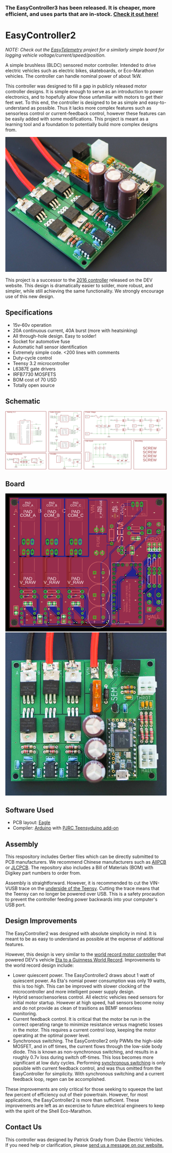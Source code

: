 ### The EasyController3 has been released. It is cheaper, more efficient, and uses parts that are in-stock. [Check it out here!](https://github.com/pgrady3/EasyController3)

# EasyController2

*NOTE: Check out the [EasyTelemetry](https://github.com/pgrady3/EasyTelemetry) project for a similarly simple board for logging vehicle voltage/current/speed/position.*

A simple brushless (BLDC) sensored motor controller. Intended to drive electric vehicles such as electric bikes, skateboards, or Eco-Marathon vehicles. The controller can handle nominal power of about 1kW.

This controller was designed to fill a gap in publicly released motor controller designs. It is simple enough to serve as an introduction to power electronics, and to hopefully allow those unfamiliar with motors to get their feet wet. To this end, the controller is designed to be as simple and easy-to-understand as possible. Thus it lacks more complex features such as sensorless control or current-feedback control, however these features can be easily added with some modifications. This project is meant as a learning tool and a foundation to potentially build more complex designs from.

![Assembled Controller](/docs/side.jpg)

This project is a successor to the [2016 controller](http://www.duke-ev.org/blog/2016/11/27/the-2016-motor-controller) released on the DEV website. This design is dramatically easier to solder, more robust, and simpler, while still achieving the same functionality. We strongly encourage use of this new design.

## Specifications
* 15v-60v operation
* 20A continuous current, 40A burst (more with heatsinking)
* All through-hole design. Easy to solder!
* Socket for automotive fuse
* Automatic hall sensor identification
* Extremely simple code. <200 lines with comments
* Duty-cycle control
* Teensy 3.2 microcontroller
* L6387E gate drivers
* IRFB7730 MOSFETS
* BOM cost of 70 USD
* Totally open source

## Schematic

![Schematic](/docs/schematic.png)

## Board

![Board](/docs/board.png) ![Board](/docs/top.jpg)

## Software Used

* PCB layout: [Eagle](https://www.autodesk.com/products/eagle/free-download)
* Compiler: [Arduino](https://www.arduino.cc/) with [PJRC Teensyduino add-on](https://www.pjrc.com/teensy/td_download.html)

## Assembly

This respository includes Gerber files which can be directly submitted to PCB manufacturers. We recommend Chinese manufacturers such as [AllPCB](https://www.allpcb.com/) or [JLCPCB](https://jlcpcb.com/). The repository also includes a Bill of Materials (BOM) with Digikey part numbers to order from.

Assembly is straightforward. However, it is recommended to cut the VIN-VUSB trace on the [underside of the Teensy](https://www.pjrc.com/teensy/card7b_rev1.pdf). Cutting the trace means that the Teensy can no longer be powered over USB. This is a safety procaution to prevent the controller feeding power backwards into your computer's USB port. 

## Design Improvements

The EasyController2 was designed with absolute simplicity in mind. It is meant to be as easy to understand as possible at the expense of additional features.

However, this design is very similar to the [world record motor controller](https://github.com/DukeElectricVehicles/dev-eagle/tree/master/Controller2019_Guinness) that powered DEV's vehicle [Eta to a Guinness World Record](https://pratt.duke.edu/about/news/duke-student-team-wins-second-guinness-world-record-vehicle-efficiency). Improvements to the world record design include:

* Lower quiescent power. The EasyController2 draws about 1 watt of quiescent power. As Eta's nomial power consumption was only 19 watts, this is too high. This can be improved with slower clocking of the microcontroller and more intelligent power supply design.
* Hybrid sensor/sensorless control. All electric vehicles need sensors for initial motor startup. However at high speed, hall sensors become noisy and do not provide as clean of trasitions as BEMF sensorless monitoring.
* Current feedback control. It is critical that the motor be run in the correct operating range to minimize resistance versus magnetic losses in the motor. This requires a current control loop, keeping the motor operating at the optimal power level.
* Synchronous switching. The EasyController2 only PWMs the high-side MOSFET, and in off times, the current flows through the low-side body diode. This is known as non-synchronous switching, and results in a roughly 0.7v loss during switch off-times. This loss becomes more significant at low duty cycles. Performing [synchronous switching](https://www.digikey.com/en/articles/techzone/2015/sep/what-you-need-to-know-about-synchronous-voltage-regulation) is only possible with current feedback control, and was thus omitted from the EasyController for simplicity. With synchronous switching and a current feedback loop, regen can be accomplished.

These improvements are only critical for those seeking to squeeze the last few percent of efficiency out of their powertrain. However, for most applications, the EasyController2 is more than sufficient. These improvements are left as an excercise to future electrical engineers to keep with the spirit of the Shell Eco-Marathon.

## Contact Us

This controller was designed by Patrick Grady from Duke Electric Vehicles. If you need help or clarification, please [send us a message on our website.](http://www.duke-ev.org/dev-contact-us)